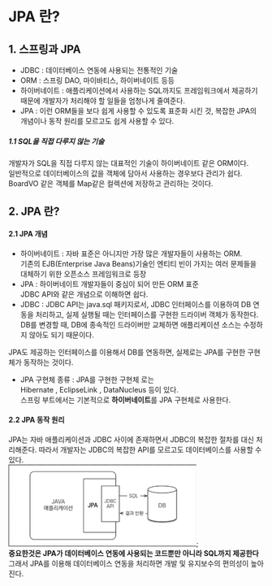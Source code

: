 JPA 란?
=======
## 1. 스프링과 JPA
* JDBC : 데이터베이스 연동에 사용되는 전통적인 기술
* ORM : 스프링 DAO, 마이바티스, 하이버네이트 등등
* 하이버네이트 : 애플리케이션에서 사용하는 SQL까지도 프레임워크에서 제공하기 때문에 개발자가 처리해야 할 일들을 엄청나게 줄여준다.
* JPA : 이런 ORM들을 보다 쉽게 사용할 수 있도록 표준화 시킨 것, 복잡한 JPA의 개념이나 동작 원리를 모르고도 쉽게 사용할 수 있다.

##### 1.1 SQL을 직접 다루지 않는 기술
개발자가 SQL을 직접 다루지 않는 대표적인 기술이 하이버네이트 같은 ORM이다.<br>
일반적으로 데이터베이스의 값을 객체에 담아서 사용하는 경우보다 관리가 쉽다.<br>
BoardVO 같은 객체를 Map같은 컬렉션에 저장하고 관리하는 것이다.

## 2. JPA 란?
#### 2.1 JPA 개념
* 하이버네이트 : 자바 표준은 아니지만 가장 많은 개발자들이 사용하는 ORM.<br>
기존의 EJB(Enterprise Java Beans)기술인 엔티티 빈이 가지는 여러 문제들을 대체하기 위한 오픈소스 프레임워크로 등장<br>
* JPA : 하이버네이트 개발자들이 중심이 되어 만든 ORM 표준<br>
JDBC API와 같은 개념으로 이해하면 쉽다.
* JDBC : JDBC API는 java.sql 패키지로서, JDBC 인터페이스를 이용하여 DB 연동을 처리하고, 실제 실행될 때는 인터페이스를 구현한 드라이버 객체가 동작한다. DB를 변경할 때, DB에 종속적인 드라이버만 교체하면 애플리케이션 소스는 수정하지 않아도 되기 때문이다.

JPA도 제공하는 인터페이스를 이용해서 DB를 연동하면, 실제로는 JPA를 구현한 구현체가 동작하는 것이다.
* JPA 구현체 종류 : JPA를 구현한 구현체 로는 <br>
Hibernate , EclipseLink , DataNucleus 등이 있다.<br>
스프링 부트에서는 기본적으로 **하이버네이트**를 JPA 구현체로 사용한다.

#### 2.2 JPA 동작 원리
JPA는 자바 애플리케이션과 JDBC 사이에 존재하면서 JDBC의 복잡한 절차를 대신 처리해준다. 따라서 개발자는 JDBC의 복잡한 API를 모르고도 데이터베이스를 사용할 수 있다.<br>
![Alt Text](./img/jpaActionprinciple.jpg);<br>
**중요한것은 JPA가 데이터베이스 연동에 사용되는 코드뿐만 아니라 SQL까지 제공한다**
<br>그래서 JPA를 이용해 데이터베이스 연동을 처리하면 개발 및 유지보수의 편의성이 높아진다. <br> 
